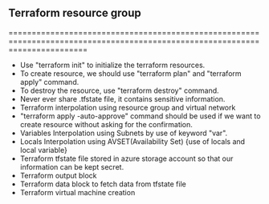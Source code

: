## Terraform resource group
=============================================================================================================================
* Use "terraform init" to initialize the terraform resources.
* To create resource, we should use "terraform plan" and "terraform apply" command.
* To destroy the resource, use "terraform destroy" command.
* Never ever share .tfstate file, it contains sensitive information.
* Terraform interpolation using resource group and virtual network
* "terraform apply -auto-approve" command should be used if we want to create resource without asking for the confirmation.
*  Variables Interpolation using Subnets by use of keyword "var".
* Locals Interpolation using AVSET(Availability Set) {use of locals and local variable}
* Terraform tfstate file stored in azure storage account so that our information can be kept secret.
* Terraform output block
* Terraform data block to fetch data from tfstate file
* Terraform virtual machine creation
